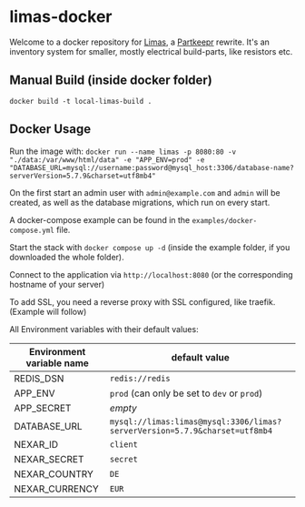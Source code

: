 # limas-docker

Welcome to a docker repository for [Limas](https://github.com/Lopo/Limas), a [Partkeepr](https://github.com/partkeepr/PartKeepr) rewrite.
It's an inventory system for smaller, mostly electrical build-parts, like resistors etc.



## Manual Build (inside docker folder)
`docker build -t local-limas-build .`

## Docker Usage

Run the image with: `docker run --name limas -p 8080:80 -v "./data:/var/www/html/data" -e "APP_ENV=prod" -e "DATABASE_URL=mysql://username:password@mysql_host:3306/database-name?serverVersion=5.7.9&charset=utf8mb4"`

On the first start an admin user with `admin@example.com` and `admin` will be created, as well as the database migrations, which run on every start.

A docker-compose example can be found in the `examples/docker-compose.yml` file.

Start the stack with `docker compose up -d` (inside the example folder, if you downloaded the whole folder).

Connect to the application via `http://localhost:8080` (or the corresponding hostname of your server)

To add SSL, you need a reverse proxy with SSL configured, like traefik. (Example will follow)

All Environment variables with their default values:

| Environment variable name | default value                                                              |
|---------------------------|----------------------------------------------------------------------------|
| REDIS_DSN                 | `redis://redis`                                                            |
| APP_ENV                   | `prod` (can only be set to `dev` or `prod`)                                |
| APP_SECRET                | _empty_                                                                    |
| DATABASE_URL              | `mysql://limas:limas@mysql:3306/limas?serverVersion=5.7.9&charset=utf8mb4` |
| NEXAR_ID                  | `client`                                                                   |
| NEXAR_SECRET              | `secret`                                                                   |
| NEXAR_COUNTRY             | `DE`                                                                       |
| NEXAR_CURRENCY            | `EUR`                                                                      |